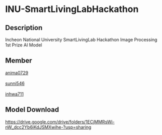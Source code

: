 # INU-SmartLivingLabHackathon

## Description
Incheon National University SmartLivingLab Hackathon Image Processing 1st Prize AI Model

## Member
[anima0729](https://github.com/anima0729)
<br><br>
[sunni546](https://github.com/sunni546)
<br><br>
[inhwa711](https://github.com/Inhwa711)

## Model Download

https://drive.google.com/drive/folders/1ECjMMRsWi-nW_dcc2Yb6iKdJSMXwihe-?usp=sharing
